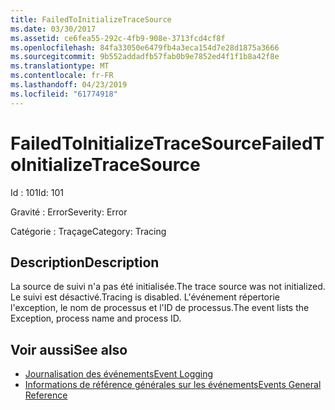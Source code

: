 ```yaml
---
title: FailedToInitializeTraceSource
ms.date: 03/30/2017
ms.assetid: ce6fea55-292c-4fb9-908e-3713fcd4cf8f
ms.openlocfilehash: 84fa33050e6479fb4a3eca154d7e28d1875a3666
ms.sourcegitcommit: 9b552addadfb57fab0b9e7852ed4f1f1b8a42f8e
ms.translationtype: MT
ms.contentlocale: fr-FR
ms.lasthandoff: 04/23/2019
ms.locfileid: "61774918"
---
```

# <a name="failedtoinitializetracesource"></a><span data-ttu-id="64e01-102">FailedToInitializeTraceSource</span><span class="sxs-lookup"><span data-stu-id="64e01-102">FailedToInitializeTraceSource</span></span>
<span data-ttu-id="64e01-103">Id : 101</span><span class="sxs-lookup"><span data-stu-id="64e01-103">Id: 101</span></span>  
  
 <span data-ttu-id="64e01-104">Gravité : Error</span><span class="sxs-lookup"><span data-stu-id="64e01-104">Severity: Error</span></span>  
  
 <span data-ttu-id="64e01-105">Catégorie : Traçage</span><span class="sxs-lookup"><span data-stu-id="64e01-105">Category: Tracing</span></span>  
  
## <a name="description"></a><span data-ttu-id="64e01-106">Description</span><span class="sxs-lookup"><span data-stu-id="64e01-106">Description</span></span>  
 <span data-ttu-id="64e01-107">La source de suivi n'a pas été initialisée.</span><span class="sxs-lookup"><span data-stu-id="64e01-107">The trace source was not initialized.</span></span> <span data-ttu-id="64e01-108">Le suivi est désactivé.</span><span class="sxs-lookup"><span data-stu-id="64e01-108">Tracing is disabled.</span></span> <span data-ttu-id="64e01-109">L'événement répertorie l'exception, le nom de processus et l'ID de processus.</span><span class="sxs-lookup"><span data-stu-id="64e01-109">The event lists the Exception, process name and process ID.</span></span>  
  
## <a name="see-also"></a><span data-ttu-id="64e01-110">Voir aussi</span><span class="sxs-lookup"><span data-stu-id="64e01-110">See also</span></span>

- [<span data-ttu-id="64e01-111">Journalisation des événements</span><span class="sxs-lookup"><span data-stu-id="64e01-111">Event Logging</span></span>](../../../../../docs/framework/wcf/diagnostics/event-logging/index.md)
- [<span data-ttu-id="64e01-112">Informations de référence générales sur les événements</span><span class="sxs-lookup"><span data-stu-id="64e01-112">Events General Reference</span></span>](../../../../../docs/framework/wcf/diagnostics/event-logging/events-general-reference.md)
